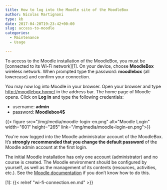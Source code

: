 ```yaml
---
title: How to log into the Moodle site of the MoodleBox
author: Nicolas Martignoni
type: kb
date: 2017-04-20T19:23:42+00:00
slug: access-to-moodle
categories:
  - Maintenance
  - Usage

---
```

To access to the Moodle installation of the MoodleBox, you must be [connected to its Wi-Fi network][1]. On your device, choose __MoodleBox__ wireless network. When prompted type the password: __moodlebox__ (all lowercase) and confirm your connection.

You may now log into Moodle in your browser. Open your browser and type <a href="http://moodlebox.home/" target="_blank" rel="noopener">http://moodlebox.home/</a> in the address bar. The home page of Moodle opens. Click on __Log in__ and type the following credentials:

  * username: __admin__
  * password: __Moodlebox4$__

{{< figure src="/img/media/moodle-login-en.png" alt="Moodle Login" width="601" height="265"  link="/img/media/moodle-login-en.png">}}

You're now logged into the Moodle administrator account of the MoodleBox. It’s __strongly recommended that you change the default password__ of the Moodle admin account at the first login.

The initial Moodle installation has only one account (administrator) and no course is created. The Moodle environment should be configured by yourself, as well as the management of its contents (resources, activities, etc.). See the <a href="https://docs.moodle.org/en/Admin_quick_guide" target="_blank" rel="noopener">Moodle documentation</a> if you don’t know how to do this.

 [1]: {{< relref "wi-fi-connection.en.md" >}}
